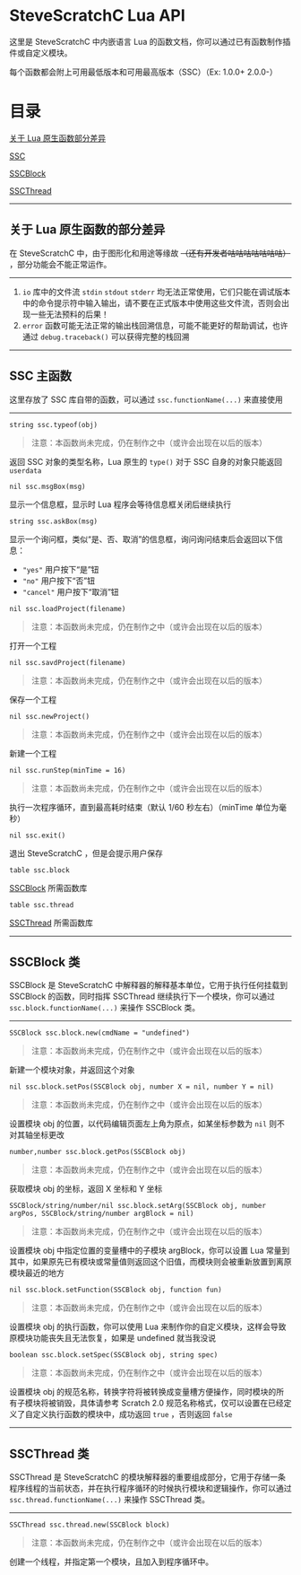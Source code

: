 # SteveScratchC Lua API

这里是 SteveScratchC 中内嵌语言 Lua 的函数文档，你可以通过已有函数制作插件或自定义模块。

每个函数都会附上可用最低版本和可用最高版本（SSC）（Ex: 1.0.0+ 2.0.0-）

# 目录

[关于 Lua 原生函数部分差异](#关于-lua-原生函数的部分差异)

[SSC](#ssc-主函数)

[SSCBlock](#sscblock-类)

[SSCThread](#sscthread-类)

---

## 关于 Lua 原生函数的部分差异

在 SteveScratchC 中，由于图形化和用途等缘故 ~~（还有开发者咕咕咕咕咕咕咕）~~ ，部分功能会不能正常运作。

---

1. `io` 库中的文件流 `stdin` `stdout` `stderr` 均无法正常使用，它们只能在调试版本中的命令提示符中输入输出，请不要在正式版本中使用这些文件流，否则会出现一些无法预料的后果！
2. `error` 函数可能无法正常的输出栈回溯信息，可能不能更好的帮助调试，也许通过 `debug.traceback()` 可以获得完整的栈回溯

---

## SSC 主函数

这里存放了 SSC 库自带的函数，可以通过 `ssc.functionName(...)` 来直接使用

---

`string ssc.typeof(obj)`

>注意：本函数尚未完成，仍在制作之中（或许会出现在以后的版本）

返回 SSC 对象的类型名称，Lua 原生的 `type()` 对于 SSC 自身的对象只能返回 `userdata`

`nil ssc.msgBox(msg)`

显示一个信息框，显示时 Lua 程序会等待信息框关闭后继续执行

`string ssc.askBox(msg)`

显示一个询问框，类似“是、否、取消”的信息框，询问询问结束后会返回以下信息：

* `"yes"` 用户按下“是”钮
* `"no"` 用户按下“否”钮
* `"cancel"` 用户按下“取消”钮

`nil ssc.loadProject(filename)`

>注意：本函数尚未完成，仍在制作之中（或许会出现在以后的版本）

打开一个工程

`nil ssc.savdProject(filename)`

>注意：本函数尚未完成，仍在制作之中（或许会出现在以后的版本）

保存一个工程

`nil ssc.newProject()`

>注意：本函数尚未完成，仍在制作之中（或许会出现在以后的版本）

新建一个工程

`nil ssc.runStep(minTime = 16)`

>注意：本函数尚未完成，仍在制作之中（或许会出现在以后的版本）

执行一次程序循环，直到最高耗时结束（默认 1/60 秒左右）（minTime 单位为毫秒）

`nil ssc.exit()`

退出 SteveScratchC ，但是会提示用户保存

`table ssc.block`

[SSCBlock](#sscblock-类) 所需函数库

`table ssc.thread`

[SSCThread](#sscthread-类) 所需函数库

---

## SSCBlock 类

SSCBlock 是 SteveScratchC 中解释器的解释基本单位，它用于执行任何挂载到 SSCBlock 的函数，同时指挥 SSCThread 继续执行下一个模块，你可以通过 `ssc.block.functionName(...)` 来操作 SSCBlock 类。

---

`SSCBlock ssc.block.new(cmdName = "undefined")`

>注意：本函数尚未完成，仍在制作之中（或许会出现在以后的版本）

新建一个模块对象，并返回这个对象

`nil ssc.block.setPos(SSCBlock obj, number X = nil, number Y = nil)`

>注意：本函数尚未完成，仍在制作之中（或许会出现在以后的版本）

设置模块 obj 的位置，以代码编辑页面左上角为原点，如某坐标参数为 `nil` 则不对其轴坐标更改

`number,number ssc.block.getPos(SSCBlock obj)`

>注意：本函数尚未完成，仍在制作之中（或许会出现在以后的版本）

获取模块 obj 的坐标，返回 X 坐标和 Y 坐标

`SSCBlock/string/number/nil ssc.block.setArg(SSCBlock obj, number argPos, SSCBlock/string/number argBlock = nil)`

>注意：本函数尚未完成，仍在制作之中（或许会出现在以后的版本）

设置模块 obj 中指定位置的变量槽中的子模块 argBlock，你可以设置 Lua 常量到其中，如果原先已有模块或常量值则返回这个旧值，而模块则会被重新放置到离原模块最近的地方

`nil ssc.block.setFunction(SSCBlock obj, function fun)`

>注意：本函数尚未完成，仍在制作之中（或许会出现在以后的版本）

设置模块 obj 的执行函数，你可以使用 Lua 来制作你的自定义模块，这样会导致原模块功能丧失且无法恢复，如果是 undefined 就当我没说

`boolean ssc.block.setSpec(SSCBlock obj, string spec)`

>注意：本函数尚未完成，仍在制作之中（或许会出现在以后的版本）

设置模块 obj 的规范名称，转换字符将被转换成变量槽方便操作，同时模块的所有子模块将被销毁，具体请参考 Scratch 2.0 规范名称格式，仅可以设置在已经定义了自定义执行函数的模块中，成功返回 `true` ，否则返回 `false`

---
## SSCThread 类

SSCThread 是 SteveScratchC 的模块解释器的重要组成部分，它用于存储一条程序线程的当前状态，并在执行程序循环的时候执行模块和逻辑操作，你可以通过 `ssc.thread.functionName(...)` 来操作 SSCThread 类。

---

`SSCThread ssc.thread.new(SSCBlock block)`

>注意：本函数尚未完成，仍在制作之中（或许会出现在以后的版本）

创建一个线程，并指定第一个模块，且加入到程序循环中。

